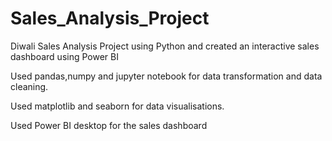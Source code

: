 # Sales_Analysis_Project
Diwali Sales Analysis Project using Python and created an interactive sales dashboard using Power BI

Used pandas,numpy and jupyter notebook for data transformation and data cleaning.

Used matplotlib and seaborn for data visualisations.

Used Power BI desktop for the sales dashboard
